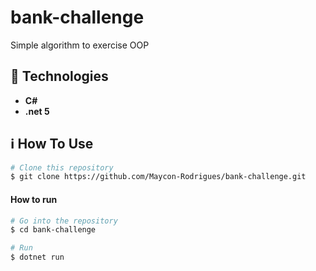 # bank-challenge
Simple algorithm to exercise OOP

## :rocket: Technologies

- **C#**
- **.net 5**

## :information_source: How To Use

```bash
# Clone this repository
$ git clone https://github.com/Maycon-Rodrigues/bank-challenge.git
```

#### How to run

```bash
# Go into the repository
$ cd bank-challenge

# Run
$ dotnet run
```
